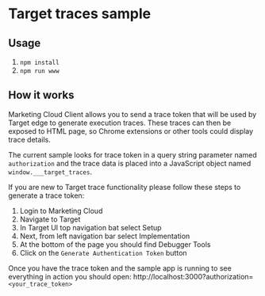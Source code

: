 # Target traces sample

## Usage
1. `npm install`
2. `npm run www`

## How it works
Marketing Cloud Client allows you to send a trace token that will be used by Target edge to generate execution traces. These traces can then be exposed to HTML page, so Chrome extensions or other tools could display trace details.

The current sample looks for trace token in a query string parameter named `authorization` and the trace data is placed into a JavaScript object named `window.___target_traces`.

If you are new to Target trace functionality please follow these steps to generate a trace token:
1. Login to Marketing Cloud
2. Navigate to Target
3. In Target UI top navigation bat select Setup
4. Next, from left navigation bar select Implementation
5. At the bottom of the page you should find Debugger Tools
6. Click on the `Generate Authentication Token` button

Once you have the trace token and the sample app is running to see everything in action you should open: http://localhost:3000?authorization=`<your_trace_token>`
